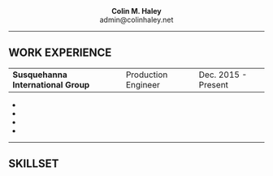 <div><b><p align="center" style="margin:0">Colin M. Haley</p></b>
<p align="center" style="margin:0">admin@colinhaley.net</p></div>

---

## WORK EXPERIENCE
<table border="0" style="border-spacing:100px 0;">
  <tr>
    <td><b>Susquehanna International Group</b></td>
    <td>Production Engineer</td>
    <td>Dec. 2015 - Present</td>
  </tr>
</table>

+
+
+
+

---

## SKILLSET


<!--
<table border="0" style="border-spacing:80px 0">
  <tr>
    <td>Month</td>
    <td>Savings</td>
    <td>Savings</td>
  </tr>
</table>
	-->